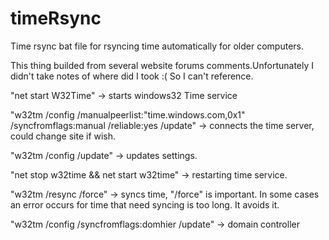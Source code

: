 # timeRsync
Time rsync bat file for rsyncing time automatically for older computers.

This thing builded from several website forums comments.Unfortunately
I didn't take notes of where did I took :( So I can't reference.

"net start W32Time" ->  starts windows32 Time service

"w32tm /config /manualpeerlist:"time.windows.com,0x1"
/syncfromflags:manual /reliable:yes /update"
-> connects the time server, could change site if wish.

"w32tm /config /update" ->  updates settings.

"net stop w32time && net start w32time" ->  restarting time service.

"w32tm /resync /force"  ->  syncs time, "/force" is important. 
In some cases an error occurs for time 
that need syncing is too long. It avoids it.

"w32tm /config /syncfromflags:domhier /update"  ->  domain controller
